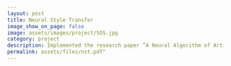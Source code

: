 ```yaml
---
layout: post
title: Neural Style Transfer
image_show_on_page: false
image: assets/images/project/SOS.jpg
category: project
description: Implemented the research paper ”A Neural Algorithm of Artistic Style” using TensorFlow for texture transfer algorithm, that constrains a texture synthesis method by feature representations.
permalink: assets/files/nst.pdf"
---
```

